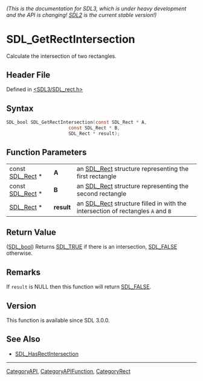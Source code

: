###### (This is the documentation for SDL3, which is under heavy development and the API is changing! [SDL2](https://wiki.libsdl.org/SDL2/) is the current stable version!)
# SDL_GetRectIntersection

Calculate the intersection of two rectangles.

## Header File

Defined in [<SDL3/SDL_rect.h>](https://github.com/libsdl-org/SDL/blob/main/include/SDL3/SDL_rect.h)

## Syntax

```c
SDL_bool SDL_GetRectIntersection(const SDL_Rect * A,
                       const SDL_Rect * B,
                       SDL_Rect * result);
```

## Function Parameters

|                              |            |                                                                                             |
| ---------------------------- | ---------- | ------------------------------------------------------------------------------------------- |
| const [SDL_Rect](SDL_Rect) * | **A**      | an [SDL_Rect](SDL_Rect) structure representing the first rectangle                          |
| const [SDL_Rect](SDL_Rect) * | **B**      | an [SDL_Rect](SDL_Rect) structure representing the second rectangle                         |
| [SDL_Rect](SDL_Rect) *       | **result** | an [SDL_Rect](SDL_Rect) structure filled in with the intersection of rectangles `A` and `B` |

## Return Value

([SDL_bool](SDL_bool)) Returns [SDL_TRUE](SDL_TRUE) if there is an
intersection, [SDL_FALSE](SDL_FALSE) otherwise.

## Remarks

If `result` is NULL then this function will return [SDL_FALSE](SDL_FALSE).

## Version

This function is available since SDL 3.0.0.

## See Also

- [SDL_HasRectIntersection](SDL_HasRectIntersection)

----
[CategoryAPI](CategoryAPI), [CategoryAPIFunction](CategoryAPIFunction), [CategoryRect](CategoryRect)

